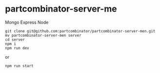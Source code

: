 # partcombinator-server-me
Mongo Express Node

```
git clone git@github.com:partcombinator/partcombinator-server-men.git
mv partcombinator-server-men server
cd server
npm i
npm run dev
```
or 
```
npm run start
```
